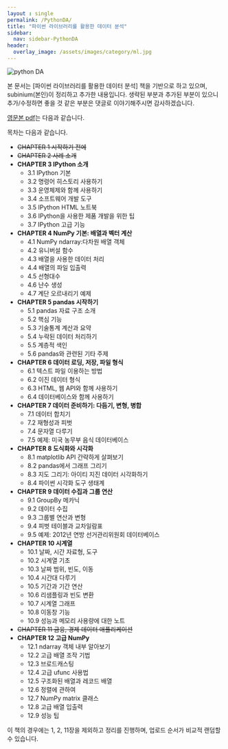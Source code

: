 ```yaml
---
layout : single
permalink: /PythonDA/
title: "파이썬 라이브러리를 활용한 데이터 분석"
sidebar:
  nav: sidebar-PythonDA
header:
  overlay_image: /assets/images/category/ml.jpg
---
```


![python DA](http://www.hanbit.co.kr/data/books/B6540908288_l.jpg)

본 문서는 [파이썬 라이브러리를 활용한 데이터 분석] 책을 기반으로 하고 있으며, subinium(본인)이 정리하고 추가한 내용입니다. 생략된 부분과 추가된 부분이 있으니 추가/수정하면 좋을 것 같은 부분은 댓글로 이야기해주시면 감사하겠습니다.

[영문본 pdf](http://bedford-computing.co.uk/learning/wp-content/uploads/2015/10/Python-for-Data-Analysis.pdf)는 다음과 같습니다.

목차는 다음과 같습니다.

- ~~CHAPTER 1 시작하기 전에~~
- ~~CHAPTER 2 사례 소개~~
- **CHAPTER 3 IPython 소개**
  - 3.1 IPython 기본
  - 3.2 명령어 히스토리 사용하기
  - 3.3 운영체제와 함께 사용하기
  - 3.4 소프트웨어 개발 도구
  - 3.5 IPython HTML 노트북
  - 3.6 IPython을 사용한 제품 개발을 위한 팁
  - 3.7 IPython 고급 기능
- **CHAPTER 4 NumPy 기본: 배열과 벡터 계산**
  - 4.1 NumPy ndarray:다차원 배열 객체
  - 4.2 유니버설 함수
  - 4.3 배열을 사용한 데이터 처리
  - 4.4 배열의 파일 입출력
  - 4.5 선형대수
  - 4.6 난수 생성
  - 4.7 계단 오르내리기 예제
- **CHAPTER 5 pandas 시작하기**
  - 5.1 pandas 자료 구조 소개
  - 5.2 핵심 기능
  - 5.3 기술통계 계산과 요약
  - 5.4 누락된 데이터 처리하기
  - 5.5 계층적 색인
  - 5.6 pandas와 관련된 기타 주제
- **CHAPTER 6 데이터 로딩, 저장, 파일 형식**
  - 6.1 텍스트 파일 이용하는 방법
  - 6.2 이진 데이터 형식
  - 6.3 HTML, 웹 API와 함께 사용하기
  - 6.4 데이터베이스와 함께 사용하기
- **CHAPTER 7 데이터 준비하기: 다듬기, 변형, 병합**
  - 7.1 데이터 합치기
  - 7.2 재형성과 피벗
  - 7.4 문자열 다루기
  - 7.5 예제: 미국 농무부 음식 데이터베이스
- **CHAPTER 8 도식화와 시각화**
  - 8.1 matplotlib API 간략하게 살펴보기
  - 8.2 pandas에서 그래프 그리기
  - 8.3 지도 그리기: 아이티 지진 데이터 시각화하기
  - 8.4 파이썬 시각화 도구 생태계
- **CHAPTER 9 데이터 수집과 그룹 연산**
  - 9.1 GroupBy 메카닉
  - 9.2 데이터 수집
  - 9.3 그룹별 연산과 변형
  - 9.4 피벗 테이블과 교차일람표
  - 9.5 예제: 2012년 연방 선거관리위원회 데이터베이스
- **CHAPTER 10 시계열**
  - 10.1 날짜, 시간 자료형, 도구
  - 10.2 시계열 기초
  - 10.3 날짜 범위, 빈도, 이동
  - 10.4 시간대 다루기
  - 10.5 기간과 기간 연산
  - 10.6 리샘플링과 빈도 변환
  - 10.7 시계열 그래프
  - 10.8 이동창 기능
  - 10.9 성능과 메모리 사용량에 대한 노트
- ~~CHAPTER 11 금융, 경제 데이터 애플리케이션~~
- **CHAPTER 12 고급 NumPy**
  - 12.1 ndarray 객체 내부 알아보기
  - 12.2 고급 배열 조작 기법
  - 12.3 브로드캐스팅
  - 12.4 고급 ufunc 사용법
  - 12.5 구조화된 배열과 레코드 배열
  - 12.6 정렬에 관하여
  - 12.7 NumPy matrix 클래스
  - 12.8 고급 배열 입출력
  - 12.9 성능 팁

이 책의 경우에는 1, 2, 11장을 제외하고 정리를 진행하며, 업로드 순서가 비교적 랜덤할 수 있습니다.
